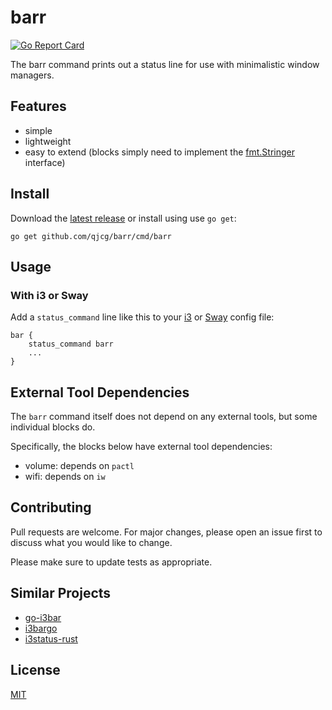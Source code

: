 # barr

[![Go Report Card](https://goreportcard.com/badge/github.com/qjcg/barr)](https://goreportcard.com/report/github.com/qjcg/barr)

The barr command prints out a status line for use with minimalistic window managers.

## Features

- simple
- lightweight
- easy to extend (blocks simply need to implement the [fmt.Stringer](https://golang.org/pkg/fmt/#Stringer) interface)


## Install

Download the [latest release](https://github.com/qjcg/barr/releases/latest) or install using use `go get`:

```
go get github.com/qjcg/barr/cmd/barr
```


## Usage

### With i3 or Sway

Add a `status_command` line like this to your [i3](https://i3wm.org/) or [Sway](https://swaywm.org) config file:

```
bar {
	status_command barr
	...
}
```


## External Tool Dependencies

The `barr` command itself does not depend on any external tools, but some individual blocks do.

Specifically, the blocks below have external tool dependencies:

- volume: depends on `pactl`
- wifi: depends on `iw`


## Contributing

Pull requests are welcome. For major changes, please open an issue first to
discuss what you would like to change.

Please make sure to update tests as appropriate.

## Similar Projects

- [go-i3bar](https://github.com/g0dsCookie/go-i3bar)
- [i3bargo](https://github.com/metalmatze/i3bargo)
- [i3status-rust](https://github.com/greshake/i3status-rust)


## License

[MIT](./LICENSE)

